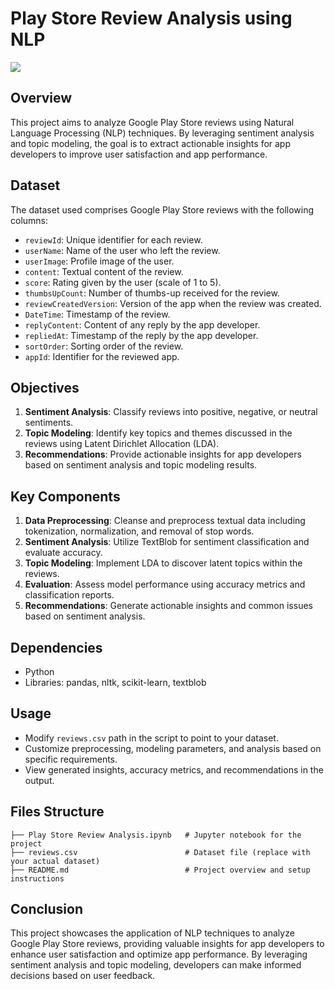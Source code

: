 # Play Store Review Analysis using NLP
![](https://kimola.com/images/google-play-scrape-analyze-reviews-open-graph.png)
## Overview

This project aims to analyze Google Play Store reviews using Natural Language Processing (NLP) techniques. 
By leveraging sentiment analysis and topic modeling, the goal is to extract actionable insights for app developers to improve user satisfaction and app performance.

## Dataset

The dataset used comprises Google Play Store reviews with the following columns:
- `reviewId`: Unique identifier for each review.
- `userName`: Name of the user who left the review.
- `userImage`: Profile image of the user.
- `content`: Textual content of the review.
- `score`: Rating given by the user (scale of 1 to 5).
- `thumbsUpCount`: Number of thumbs-up received for the review.
- `reviewCreatedVersion`: Version of the app when the review was created.
- `DateTime`: Timestamp of the review.
- `replyContent`: Content of any reply by the app developer.
- `repliedAt`: Timestamp of the reply by the app developer.
- `sortOrder`: Sorting order of the review.
- `appId`: Identifier for the reviewed app.

## Objectives

1. **Sentiment Analysis**: Classify reviews into positive, negative, or neutral sentiments.
2. **Topic Modeling**: Identify key topics and themes discussed in the reviews using Latent Dirichlet Allocation (LDA).
3. **Recommendations**: Provide actionable insights for app developers based on sentiment analysis and topic modeling results.

## Key Components

1. **Data Preprocessing**: Cleanse and preprocess textual data including tokenization, normalization, and removal of stop words.
2. **Sentiment Analysis**: Utilize TextBlob for sentiment classification and evaluate accuracy.
3. **Topic Modeling**: Implement LDA to discover latent topics within the reviews.
4. **Evaluation**: Assess model performance using accuracy metrics and classification reports.
5. **Recommendations**: Generate actionable insights and common issues based on sentiment analysis.

## Dependencies

- Python 
- Libraries: pandas, nltk, scikit-learn, textblob

## Usage

- Modify `reviews.csv` path in the script to point to your dataset.
- Customize preprocessing, modeling parameters, and analysis based on specific requirements.
- View generated insights, accuracy metrics, and recommendations in the output.

## Files Structure

```
├── Play Store Review Analysis.ipynb   # Jupyter notebook for the project
├── reviews.csv                        # Dataset file (replace with your actual dataset)
├── README.md                          # Project overview and setup instructions
```

## Conclusion

This project showcases the application of NLP techniques to analyze Google Play Store reviews, providing valuable insights for app developers to enhance user satisfaction and optimize app performance. By leveraging sentiment analysis and topic modeling, developers can make informed decisions based on user feedback.
